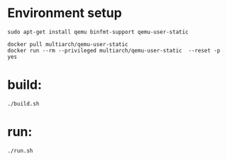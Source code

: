 
Environment setup
=================

```
sudo apt-get install qemu binfmt-support qemu-user-static

docker pull multiarch/qemu-user-static
docker run --rm --privileged multiarch/qemu-user-static  --reset -p yes
```

build:
======

```
./build.sh
```

run:
====

```
./run.sh
```
